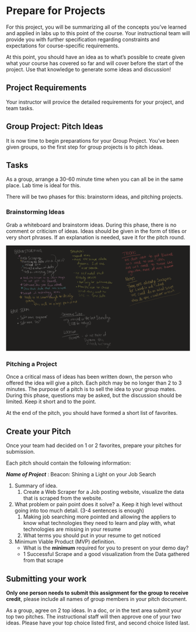 # Prepare for Projects

For this project, you will be summarizing all of the concepts you’ve learned and applied in labs up to this point of the course. Your instructional team will provide you with further specification regarding constraints and expectations for course-specific requirements.

At this point, you should have an idea as to what’s possible to create given what your course has covered so far and will cover before the start of the project. Use that knowledge to generate some ideas and discussion!

## Project Requirements

Your instructor will provice the detailed requirements for your project, and team tasks.

## Group Project: Pitch Ideas

It is now time to begin preparations for your Group Project. You’ve been given groups, so the first step for group projects is to pitch ideas.

## Tasks

As a group, arrange a 30-60 minute time when you can all be in the same place. Lab time is ideal for this.

There will be two phases for this: brainstorm ideas, and pitching projects.

### Brainstorming Ideas

Grab a whiteboard and brainstorm ideas. During this phase, there is no comment or criticism of ideas. Ideas should be given in the form of titles or very short phrases. If an explanation is needed, save it for the pitch round.

![brainstorming](assets/brainstorming.png)  

### Pitching a Project

Once a critical mass of ideas has been written down, the person who offered the idea will give a pitch. Each pitch may be no longer than 2 to 3 minutes. The purpose of a pitch is to sell the idea to your group mates. During this phase, questions may be asked, but the discussion should be limited. Keep it short and to the point.

At the end of the pitch, you should have formed a short list of favorites.

## Create your Pitch

Once your team had decided on 1 or 2 favorites, prepare your pitches for submission.

Each pitch should contain the following information:

**_Name of Project_** : Beacon: Shining a Light on your Job Search

1.  Summary of idea.
	1. Create a Web Scraper for a Job posting website, visualize the data that is scraped from the website. 
2.  What problem or pain point does it solve? a. Keep it high level without going into too much detail. (3-4 sentences is enough)
	1. Making job searching more pointed and allowing the appliers to know what technologies they need to learn and play with, what technologies are missing in your resume 
	2. What terms you should put in your resume to get noticed 
3.  Minimum Viable Product (MVP) definition.
    -   What is the **minimum** required for you to present on your demo day?
    - 1 Successful Scrape and a good visualization from the Data gathered from that scrape 

## Submitting your work

**Only one person needs to submit this assignment for the group to receive credit**, please include all names of group members in your pitch document.

As a group, agree on 2 top ideas. In a doc, or in the text area submit your top two pitches. The instructional staff will then approve one of your two ideas. Please have your top choice listed first, and second choice listed last.